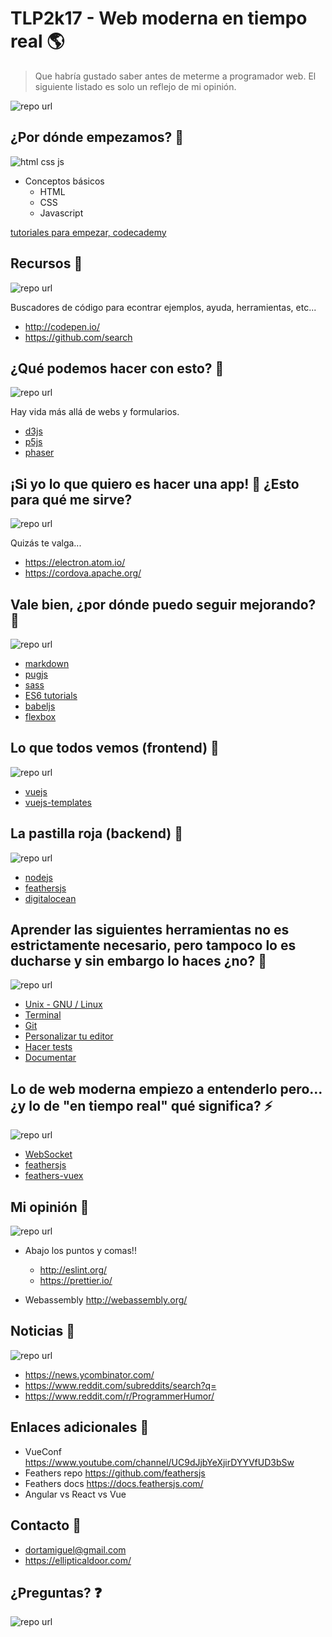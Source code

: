 # TLP2k17 - Web moderna en tiempo real 🌎

> Que habría gustado saber antes de meterme a programador web.
> El siguiente listado es solo un reflejo de mi opinión.

![repo url](https://raw.githubusercontent.com/ellipticaldoor/tlp2k17/master/img/url.jpg)


## ¿Por dónde empezamos? 🏁

![html css js](https://raw.githubusercontent.com/ellipticaldoor/tlp2k17/master/img/html_css_js.jpg)
* Conceptos básicos
	- HTML
	- CSS
	- Javascript

[tutoriales para empezar, codecademy](https://www.codecademy.com/learn)


## Recursos 🥙

![repo url](https://raw.githubusercontent.com/ellipticaldoor/tlp2k17/master/img/url.jpg)

Buscadores de código para econtrar ejemplos, ayuda, herramientas, etc...

* http://codepen.io/
* https://github.com/search


## ¿Qué podemos hacer con esto? 🔨

![repo url](https://raw.githubusercontent.com/ellipticaldoor/tlp2k17/master/img/url.jpg)

Hay vida más allá de webs y formularios.

* [d3js](https://d3js.org/)
* [p5js](https://p5js.org/examples/)
* [phaser](https://phaser.io/)


## ¡Si yo lo que quiero es hacer una app! 📱 ¿Esto para qué me sirve? 

![repo url](https://raw.githubusercontent.com/ellipticaldoor/tlp2k17/master/img/url.jpg)

Quizás te valga...

* https://electron.atom.io/
* https://cordova.apache.org/


## Vale bien, ¿por dónde puedo seguir mejorando? 💪

![repo url](https://raw.githubusercontent.com/ellipticaldoor/tlp2k17/master/img/url.jpg)

* [markdown](https://daringfireball.net/projects/markdown/syntax)
* [pugjs](https://pugjs.org/api/getting-started.html)
* [sass](http://sass-lang.com/)
* [ES6 tutorials](https://github.com/ericdouglas/ES6-Learning)
* [babeljs](https://babeljs.io/)
* [flexbox](https://css-tricks.com/snippets/css/a-guide-to-flexbox/)


## Lo que todos vemos (frontend) 👀

![repo url](https://raw.githubusercontent.com/ellipticaldoor/tlp2k17/master/img/url.jpg)

* [vuejs](https://vuejs.org/)
* [vuejs-templates](https://github.com/vuejs-templates/webpack)


## La pastilla roja (backend) 🍦 

![repo url](https://raw.githubusercontent.com/ellipticaldoor/tlp2k17/master/img/url.jpg)

* [nodejs](https://nodejs.org/en/)
* [feathersjs](https://feathersjs.com/)
* [digitalocean](https://www.digitalocean.com/)


## Aprender las siguientes herramientas no es estrictamente necesario, pero tampoco lo es ducharse y sin embargo lo haces ¿no? 🛀

![repo url](https://raw.githubusercontent.com/ellipticaldoor/tlp2k17/master/img/url.jpg)

* [Unix - GNU / Linux]()
* [Terminal]()
* [Git]()
* [Personalizar tu editor]()
* [Hacer tests]()
* [Documentar]()


## Lo de web moderna empiezo a entenderlo pero... ¿y lo de "en tiempo real" qué significa? ⚡️

![repo url](https://raw.githubusercontent.com/ellipticaldoor/tlp2k17/master/img/url.jpg)

* [WebSocket](https://en.wikipedia.org/wiki/WebSocket)
* [feathersjs](https://feathersjs.com/)
* [feathers-vuex](https://github.com/feathersjs/feathers-vuex/)


## Mi opinión 💩

![repo url](https://raw.githubusercontent.com/ellipticaldoor/tlp2k17/master/img/url.jpg)

* Abajo los puntos y comas!!
	- http://eslint.org/
	- https://prettier.io/

* Webassembly http://webassembly.org/


## Noticias 📰

![repo url](https://raw.githubusercontent.com/ellipticaldoor/tlp2k17/master/img/url.jpg)

* https://news.ycombinator.com/
* https://www.reddit.com/subreddits/search?q=
* https://www.reddit.com/r/ProgrammerHumor/


## Enlaces adicionales 🔗

* VueConf https://www.youtube.com/channel/UC9dJjbYeXjirDYYVfUD3bSw
* Feathers repo https://github.com/feathersjs
* Feathers docs https://docs.feathersjs.com/
* Angular vs React vs Vue


## Contacto 🙋

* [dortamiguel@gmail.com](mailto:dortamiguel@gmail.com)
* https://ellipticaldoor.com/


## ¿Preguntas? ❓

![repo url](https://raw.githubusercontent.com/ellipticaldoor/tlp2k17/master/img/url.jpg)
